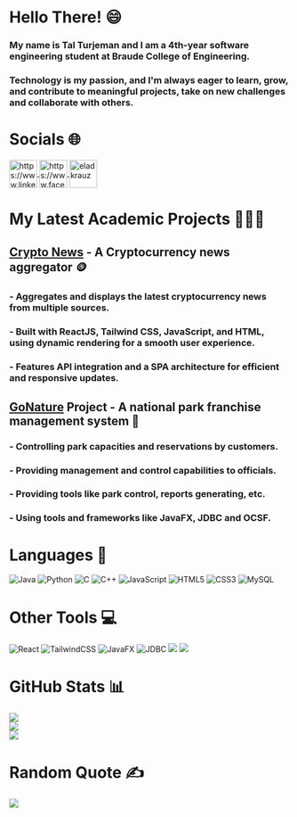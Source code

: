 # Hello There! :smile:
### My name is Tal Turjeman and I am a 4th-year software engineering student at Braude College of Engineering.<br>
### Technology is my passion, and I'm always eager to learn, grow, and contribute to meaningful projects, take on new challenges and collaborate with others.

# Socials 🌐
<p align="left">
<a href="https://www.linkedin.com/in/elad-krauz/" target="blank">
  <img align="center" src="https://raw.githubusercontent.com/gauravghongde/social-icons/master/SVG/Color/LinkedIN.svg" alt="https://www.linkedin.com/in/elad-krauz/" height="50" width="50"/>
</a>
<a href="https://www.facebook.com/eladkrauz" target="blank">
  <img align="center" src="https://raw.githubusercontent.com/gauravghongde/social-icons/master/SVG/Color/Facebook.svg" alt="https://www.facebook.com/eladkrauz" height="50" width="50"/>
</a>
<a href="https://instagram.com/e.l.a.d" target="blank">
  <img align="center" src="https://raw.githubusercontent.com/gauravghongde/social-icons/master/SVG/Color/Instagram.svg" alt="eladkrauz" height="50" width="50"/>
</a>
</p>

# My Latest Academic Projects 🧑🏻‍💻
## <a href="https://github.com/Eladkrauz/CryptoNews" target="blank">Crypto News</a> - A Cryptocurrency news aggregator 🪙</br>
### - Aggregates and displays the latest cryptocurrency news from multiple sources.</br>
### - Built with ReactJS, Tailwind CSS, JavaScript, and HTML, using dynamic rendering for a smooth user experience.</br>
### - Features API integration and a SPA architecture for efficient and responsive updates.

## <a href="https://github.com/Eladkrauz/GoNatureProject" target="blank">GoNature</a> Project - A national park franchise management system 🌲</br>
### - Controlling park capacities and reservations by customers.</br>
### - Providing management and control capabilities to officials.</br>
### - Providing tools like park control, reports generating, etc.</br>
### - Using tools and frameworks like JavaFX, JDBC and OCSF.

# Languages 🔡
![Java](https://img.shields.io/badge/java-3670A0?style=for-the-badge&logo=eclipse&logoColor=ffdd54)
![Python](https://img.shields.io/badge/python-3670A0?style=for-the-badge&logo=python&logoColor=ffdd54)
![C](https://img.shields.io/badge/c-%2300599C.svg?style=for-the-badge&logo=c&logoColor=white)
![C++](https://img.shields.io/badge/c++-%2300599C.svg?style=for-the-badge&logo=c%2B%2B&logoColor=white)
![JavaScript](https://img.shields.io/badge/javascript-%23323330.svg?style=for-the-badge&logo=javascript&logoColor=%23F7DF1E)
![HTML5](https://img.shields.io/badge/html5-%23E34F26.svg?style=for-the-badge&logo=html5&logoColor=white)
![CSS3](https://img.shields.io/badge/css3-%231572B6.svg?style=for-the-badge&logo=css3&logoColor=white)
![MySQL](https://img.shields.io/badge/mysql-%2300758F.svg?style=for-the-badge&logo=mysql&logoColor=white)

# Other Tools 💻
![React](https://img.shields.io/badge/react-%2320232a.svg?style=for-the-badge&logo=react&logoColor=%2361DAFB)
![TailwindCSS](https://img.shields.io/badge/tailwindcss-%2338B2AC.svg?style=for-the-badge&logo=tailwind-css&logoColor=white)
![JavaFX](https://img.shields.io/badge/javafx-%230E7FBF.svg?style=for-the-badge&logo=java&logoColor=white)
![JDBC](https://img.shields.io/badge/JDBC-%23ED8B00.svg?style=for-the-badge&logo=java&logoColor=white)
![](https://img.shields.io/badge/numpy-%23013243.svg?style=for-the-badge&logo=numpy&logoColor=white)
![](https://img.shields.io/badge/Matplotlib-%23000000.svg?style=for-the-badge&logo=Matplotlib&logoColor=black)

# GitHub Stats 📊
![](https://github-readme-stats.vercel.app/api?username=Eladkrauz&theme=vue&hide_border=false&include_all_commits=true&count_private=true)<br/>
![](https://github-readme-streak-stats.herokuapp.com/?user=Eladkrauz&theme=vue&hide_border=false)<br/>
![](https://github-readme-stats.vercel.app/api/top-langs/?username=Eladkrauz&theme=vue&hide_border=false&include_all_commits=true&count_private=true&layout=compact)

# Random Quote ✍️
![](https://quotes-github-readme.vercel.app/api?type=horizontal&theme=radical)

